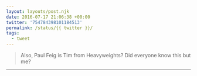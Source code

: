 ```yaml
---
layout: layouts/post.njk
date: 2016-07-17 21:06:38 +00:00
twitter: '754784398101184513'
permalink: /status/{{ twitter }}/
tags: 
  - tweet
---
```


> Also, Paul Feig is Tim from Heavyweights? Did everyone know this but me?

---
